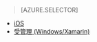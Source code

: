 > [AZURE.SELECTOR]
- [iOS](../articles/app-service-mobile-ios-how-to-use-client-library.md)
- [受管理 (Windows/Xamarin)](../articles/app-service-mobile-dotnet-how-to-use-client-library.md)

